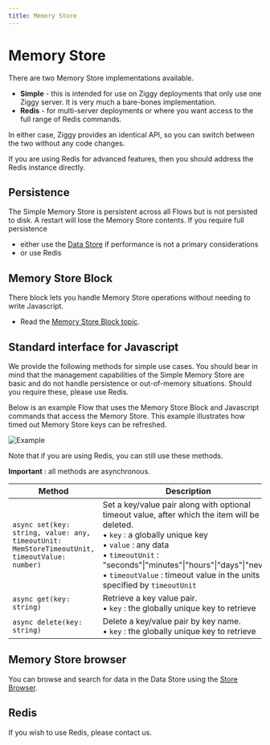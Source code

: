 ```yaml
---
title: Memory Store
---
```


# Memory Store

There are two Memory Store implementations available.

- **Simple** - this is intended for use on Ziggy deployments that only use one Ziggy server. It is very much a bare-bones implementation.
- **Redis** - for multi-server deployments or where you want access to the full range of Redis commands.

In either case, Ziggy provides an identical API, so you can switch between the two without any code changes.

If you are using Redis for advanced features, then you should address the Redis instance directly.

## Persistence
The Simple Memory Store is persistent across all Flows but is not persisted to disk. A restart will lose the Memory Store contents. If you require full persistence 

- either use the [Data Store](Data-Store.md) if performance is not a primary considerations
- or use Redis

## Memory Store Block
There block lets you handle Memory Store operations without needing to write Javascript.

- Read the [Memory Store Block topic](MemStore.md).

## Standard interface for Javascript
We provide the following methods for simple use cases. You should bear in mind that the management capabilities of the Simple Memory Store are basic and do not handle persistence or out-of-memory situations. Should you require these, please use Redis.

Below is an example Flow that uses the Memory Store Block and Javascript commands that access the Memory Store. This example illustrates how timed out Memory Store keys can be refreshed.

![Example](example-mem-store.png)

Note that if you are using Redis, you can still use these methods.

**Important** : all methods are asynchronous.

| Method | Description |
|--------|-------------|
| `async set(key: string, value: any, timeoutUnit: MemStoreTimeoutUnit, timeoutValue: number)` | Set a key/value pair along with optional timeout value, after which the item will be deleted.<br/>• `key` : a globally unique key<br/>• `value` : any data<br/>• `timeoutUnit` : "seconds"\|"minutes"\|"hours"\|"days"\|"never"<br/>• `timeoutValue` : timeout value in the units specified by `timeoutUnit` |
| `async get(key: string)` | Retrieve a key value pair.<br/>• `key` : the globally unique key to retrieve |
| `async delete(key: string)` | Delete a key/value pair by key name.<br/>• `key` : the globally unique key to retrieve |

## Memory Store browser
You can browse and search for data in the Data Store using the [Store Browser](Data-and-Memory-Store-Browser.md).

## Redis
If you wish to use Redis, please contact us.

